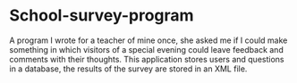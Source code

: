 # School-survey-program
A program I wrote for a teacher of mine once, she asked me if I could make something in which visitors of a special evening could leave feedback and comments with their thoughts. This application stores users and questions in a database, the results of the survey are stored in an XML file.
